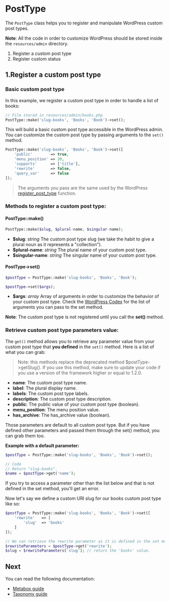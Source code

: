 PostType
========

The `PostType` class helps you to register and manipulate WordPress custom post types.

**Note**: All the code in order to customize WordPress should be stored inside the `resources/admin` directory.

1. Register a custom post type
2. Register custom status

1.Register a custom post type
-----------------------------

### Basic custom post type

In this example, we register a custom post type in order to handle a list of books:

```php
// File stored in resources/admin/books.php
PostType::make('slug-books', 'Books', 'Book')->set();
```

This will build a basic custom post type accessible in the WordPress admin. You can customize the custom post type by passing arguments to the `set()` method.

```php
PostType::make('slug-books', 'Books', 'Book')->set([
    'public'        => true,
    'menu_position' => 20,
    'supports'      => ['title'],
    'rewrite'       => false,
    'query_var'     => false
]);
```

> The arguments you pass are the same used by the WordPress [register_post_type](http://codex.wordpress.org/Function_Reference/register_post_type) function.

### Methods to register a custom post type:
#### PostType::make()

```php
PostType::make($slug, $plural-name, $singular-name);
```

* **$slug**: _string_ The custom post type slug (we take the habit to give a plural noun as it represents a "collection").
* **$plural-name**: _string_ The plural name of your custom post type.
* **$singular-name**: _string_ The singular name of your custom post type.

#### PostType->set()

```php
$postType = PostType::make('slug-books', 'Books', 'Book');

$postType->set($args);
```

* **$args**: _array_ Array of arguments in order to customize the behavior of your custom post type. Check the [WordPress Codex](http://codex.wordpress.org/Function_Reference/register_post_type) for the list of arguments you can pass to the set method.
 
**Note**: The custom post type is not registered until you call the **set()** method.

### Retrieve custom post type parameters value:

The `get()` method allows you to retrieve any parameter value from your custom post type that **you defined** in the `set()` method. Here is a list of what you can grab:

> Note: this methods replace the deprecated method $postType->getSlug(). If you use this method, make sure to update your code if you use a version of the framework higher  or equal to 1.2.0.

- **name**: The custom post type name. 
- **label**: The plural display name.
- **labels**: The custom post type labels.
- **description**: The custom post type description.
- **public**: The public value of your custom post type (boolean).
- **menu_position**: The menu position value.
- **has_archive**: The has_archive value (boolean).

Those parameters are default to all custom post type. But if you have defined other parameters and passed them through the set() method, you can grab them too.

**Example with a default parameter:**

```php
$postType = PostType::make('slug-books', 'Books', 'Book')->set();

// Code
// Return "slug-books".
$name = $postType->get('name');
```

If you try to access a parameter other than the list below and that is not defined in the set method, you'll get an error.

Now let's say we define a custom URI slug for our books custom post type like so:

```php
$postType = PostType::make('slug-books', 'Books', 'Book')->set([
	'rewrite'	=> [
		'slug'	=> 'books'
	]
]);

// We can retrieve the rewrite parameter as it is defined in the set method.
$rewriteParameters = $postType->get('rewrite');
$slug = $rewriteParameters['slug']; // return the 'books' value.
```

Next
----
You can read the following documentation:

* [Metabox guide](http://framework.themosis.com/docs/metabox/)
* [Taxonomy guide](http://framework.themosis.com/docs/taxonomy/)